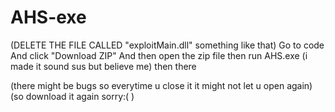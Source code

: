 # AHS-exe
(DELETE THE FILE CALLED "exploitMain.dll" something like that)
Go to code 
And click "Download ZIP"
And then open the zip file
then run AHS.exe (i made it sound sus but believe me)
then there 

(there might be bugs so everytime u close it it might not let u open again)
(so download it again sorry:( )
